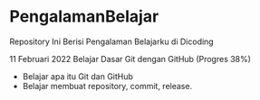 # PengalamanBelajar
Repository Ini Berisi Pengalaman Belajarku di Dicoding

11 Februari 2022
Belajar Dasar Git dengan GitHub (Progres 38%)
  * Belajar apa itu Git dan GitHub
  * Belajar membuat repository, commit, release.
